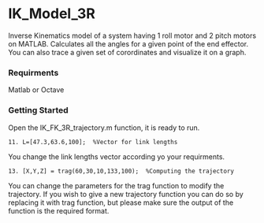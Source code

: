 # IK_Model_3R
Inverse Kinematics model of a system having 1 roll motor and 2 pitch motors on MATLAB. Calculates all the angles for a given point of the end effector. You can also trace a given set of corordinates and visualize it on a graph.

### Requirments
Matlab or Octave

### Getting Started
Open the IK_FK_3R_trajectory.m function, it is ready to run.


```
11. L=[47.3,63.6,100];  %Vector for link lengths 
```
You change the link lengths vector according yo your requirments. 


```
13. [X,Y,Z] = trag(60,30,10,133,100);  %Computing the trajectory
```
You can change the parameters for the trag function to modify the trajectory. If you wish to give a new trajectory function you can do so by replacing it with trag function, but please make sure the output of the function is the required format.
